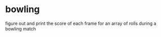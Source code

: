 bowling
=======

figure out and print the score of each frame for an array of rolls during a bowling match
